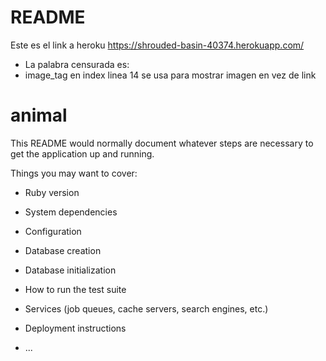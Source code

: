 # README
Este es el link a heroku
https://shrouded-basin-40374.herokuapp.com/

* La palabra censurada es:
* image_tag en index linea 14 se usa para mostrar imagen en vez de link
# animal

This README would normally document whatever steps are necessary to get the
application up and running.

Things you may want to cover:

* Ruby version

* System dependencies

* Configuration

* Database creation

* Database initialization

* How to run the test suite

* Services (job queues, cache servers, search engines, etc.)

* Deployment instructions

* ...
